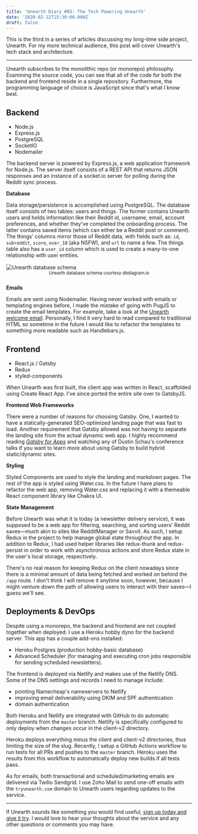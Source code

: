 ```yaml
---
title: 'Unearth Diary #03: The Tech Powering Unearth'
date: '2020-02-22T15:30:00.000Z'
draft: false
---
```


This is the third in a series of articles discussing my long-time side project,
Unearth. For my more technical audience, this post will cover Unearth's tech
stack and architecture.

---

Unearth subscribes to the monolithic repo (or monorepo) philosophy. Examining
the source code, you can see that all of the code for both the backend and
frontend reside in a single repository. Furthermore, the programming language of
choice is JavaScript since that's what I know best.

## Backend

- Node.js
- Express.js
- PostgreSQL
- SocketIO
- Nodemailer

The backend server is powered by Express.js, a web application framework for
Node.js. The server itself consists of a REST API that returns JSON responses
and an instance of a socket.io server for polling during the Reddit sync
process.

**Database**

Data storage/persistence is accomplished using PostgreSQL. The database itself
consists of two tables: users and things. The former contains Unearth users and
holds information like their Reddit id, username, email, account preferences,
and whether they've completed the onboarding process. The latter contains saved
items (which can either be a Reddit post or comment). The things' columns
mirror those of Reddit data, with fields such as: `id`, `subreddit`, `score`, `over_18` (aka NSFW), and `url` to name a few. The things table also has a
`user_id` column which is used to create a many-to-one relationship with user
entities.

<div style="margin: 1rem 0 1.5rem">
    <img src="/blog-assets/unearth-db-schema.png" alt="Unearth database schema" />
  <center>
    <small>Unearth database schema courtesy dbdiagram.io</small>
  </center>
</div>

**Emails**

Emails are sent using Nodemailer. Having never worked with emails or templating
engines before, I made the mistake of going with PugJS to create the email
templates. For example, take a look at the
[Unearth welcome email](https://github.com/cedricium/unearth/blob/master/emails/welcome/html.pug).
Personally, I find it very hard to read compared to traditional HTML so
sometime in the future I would like to refactor the templates to something more
readable such as Handlebars.js.

## Frontend

- React.js / Gatsby
- Redux
- styled-components

When Unearth was first built, the client app was written in React, scaffolded
using Create React App. I've since ported the entire site over to GatsbyJS.

**Frontend Web Frameworks**

There were a number of reasons for choosing Gatsby. One, I wanted to have a
statically-generated SEO-optimized landing page that was fast to load. Another
requirement that Gatsby allowed was not having to separate the landing site
from the actual dynamic web app. I highly recommend reading
[_Gatsby for Apps_](https://www.gatsbyjs.org/blog/2018-11-07-gatsby-for-apps/)
and watching any of Dustin Schau's conference talks if you want to learn more
about using Gatsby to build hybrid static/dynamic sites.

**Styling**

Styled Components are used to style the landing and markdown pages. The rest of
the app is styled using Water.css. In the future I have plans to refactor the
web app, removing Water.css and replacing it with a themeable React component
library like Chakra UI.

**State Management**

Before Unearth was what it is today (a newsletter delivery service), it was
supposed to be a web app for filtering, searching, and sorting users' Reddit
saves—much akin to sites like RedditManager or Savvit. As such, I setup Redux in
the project to help manage global state throughout the app. In addition to
Redux, I had used helper libraries like redux-thunk and redux-persist in order
to work with asynchronous actions and store Redux state in the user's local
storage, respectively.

There's no real reason for keeping Redux on the client nowadays since there is
a minimal amount of data being fetched and worked on behind the `/app` route. I
don't think I will remove it anytime soon, however, because I might venture
down the path of allowing users to interact with their saves—I guess we'll see.

## Deployments & DevOps

Despite using a monorepo, the backend and frontend are not coupled together
when deployed. I use a Heroku hobby dyno for the backend server. This app has a
couple add-ons installed:

- Heroku Postgres (production hobby-basic database)
- Advanced Scheduler (for managing and executing cron jobs responsible for
  sending scheduled newsletters).

The frontend is deployed via Netlify and makes use of the Netlify DNS. Some of
the DNS settings and records I need to manage include:

- pointing Namecheap's nameservers to Netlify
- improving email deliverability using DKIM and SPF authentication
- domain authentication

Both Heroku and Netlify are integrated with GitHub to do automatic deployments
from the `master` branch. Netlify is specifically configured to only deploy
when changes occur in the client-v2 directory.

Heroku deploys everything minus the client and client-v2 directories, thus
limiting the size of the slug. Recently, I setup a GitHub Actions workflow to
run tests for all PRs and pushes to the `master` branch. Heroku uses the results
from this workflow to automatically deploy new builds if all tests pass.

As for emails, both transactional and scheduled/marketing emails are delivered
via Twilio Sendgrid. I use Zoho Mail to send one-off emails with the
`tryunearth.com` domain to Unearth users regarding updates to the service.

---

If Unearth sounds like something you would find useful,
[sign up today and give it try](https://www.tryunearth.com/). I would love to
hear your thoughts about the service and any other questions or comments you may
have.
